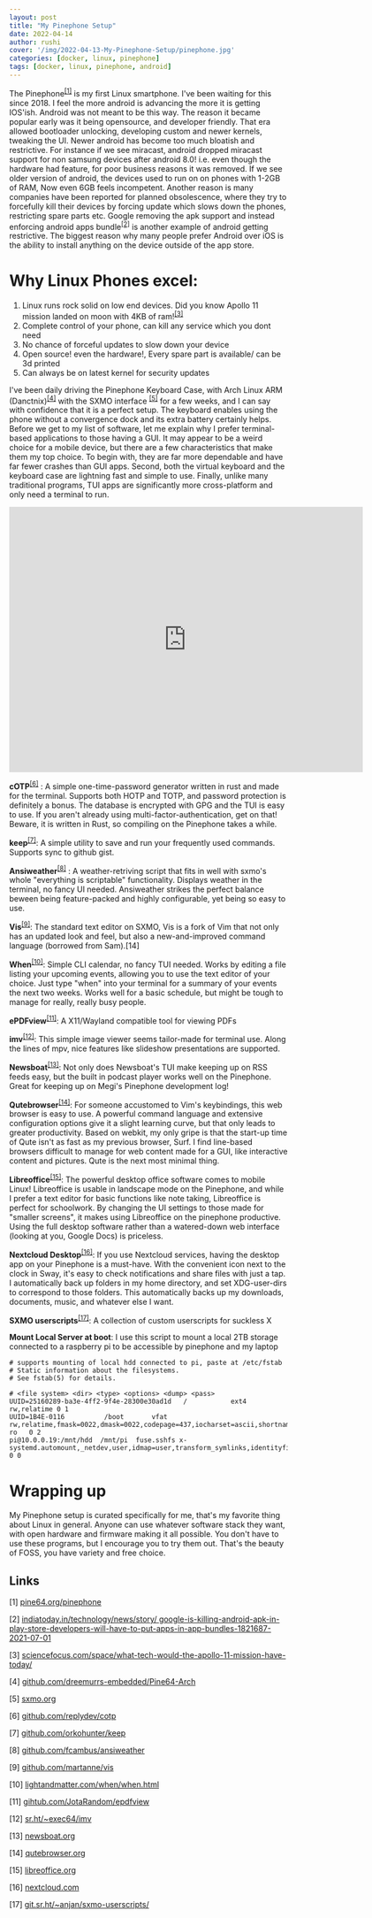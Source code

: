 ```yaml
---
layout: post
title: "My Pinephone Setup"
date: 2022-04-14
author: rushi
cover: '/img/2022-04-13-My-Pinephone-Setup/pinephone.jpg'
categories: [docker, linux, pinephone]
tags: [docker, linux, pinephone, android]
---
```


The Pinephone<sup>[[1]](#links)</sup> is my first Linux smartphone. I've been waiting for this since 2018. I feel the more android is advancing the more it is getting IOS'ish. Android was not meant to be this way. The reason it became popular early was it being opensource, and developer friendly. That era allowed bootloader unlocking, developing custom and newer kernels, tweaking the UI. Newer android has become too much bloatish and restrictive.
For instance if we see miracast, android dropped miracast support for non samsung devices after android 8.0! i.e. even though the hardware had feature, for poor business reasons it was removed.
If we see older version of android, the devices used to run on on phones with 1-2GB of RAM, Now even 6GB feels incompetent. Another reason is many companies have been reported for planned obsolescence, where they try to forcefully kill their devices by forcing update which slows down the phones, restricting spare parts etc.
Google removing the apk support and instead enforcing android apps bundle<sup>[[2]](#links)</sup> is another example of android getting restrictive. The biggest reason why many people prefer Android over iOS is the ability to install anything on the device outside of the app store.

# Why Linux Phones excel:

1. Linux runs rock solid on low end devices. Did you know Apollo 11 mission landed on moon with 4KB of ram!<sup>[[3]](#links)</sup>
2. Complete control of your phone, can kill any service which you dont need
3. No chance of forceful updates to slow down your device
4. Open source! even the hardware!, Every spare part is available/ can be 3d printed
5. Can always be on latest kernel for security updates  

I've been daily driving the Pinephone Keyboard Case, with Arch Linux ARM (Danctnix)<sup>[[4]](#links)</sup> with the SXMO interface <sup>[[5]](#links)</sup>  for a few weeks, and I can say with confidence that it is a perfect setup. The keyboard enables using the phone without a convergence dock and its extra battery certainly helps.
Before we get to my list of software, let me explain why I prefer terminal-based applications to those having a GUI. It may appear to be a weird choice for a mobile device, but there are a few characteristics that make them my top choice. To begin with, they are far more dependable and have far fewer crashes than GUI apps.
Second, both the virtual keyboard and the keyboard case are lightning fast and simple to use.
Finally, unlike many traditional programs, TUI apps are significantly more cross-platform and only need a terminal to run.

<iframe 
  width="640" 
  height="480" 
  src="https://www.youtube.com/embed/fUt5tDfD93U" 
  title="Running 3D printer on pinephone" 
  frameborder="0" 
  allow="accelerometer; autoplay; clipboard-write; encrypted-media; gyroscope; picture-in-picture" allowfullscreen>
</iframe>

**cOTP**<sup>[[6]](#links)</sup> : A simple one-time-password generator written in rust and made for the terminal. Supports both HOTP and TOTP, and password protection is definitely a bonus. The database is encrypted with GPG and the TUI is easy to use. If you aren't already using multi-factor-authentication, get on that! Beware, it is written in Rust, so compiling on the Pinephone takes a while.

**keep**<sup>[[7]](#links)</sup>: A simple utility to save and run your frequently used commands. Supports sync to github gist.

**Ansiweather**<sup>[[8]](#links)</sup> : A weather-retriving script that fits in well with sxmo's whole "everything is scriptable" functionality. Displays weather in the terminal, no fancy UI needed. Ansiweather strikes the perfect balance beween being feature-packed and highly configurable, yet being so easy to use.

**Vis**<sup>[[9]](#links)</sup>: The standard text editor on SXMO, Vis is a fork of Vim that not only has an updated look and feel, but also a new-and-improved command language (borrowed from Sam).[14]

**When**<sup>[[10]](#links)</sup>: Simple CLI calendar, no fancy TUI needed. Works by editing a file listing your upcoming events, allowing you to use the text editor of your choice. Just type "when" into your terminal for a summary of your events the next two weeks. Works well for a basic schedule, but might be tough to manage for really, really busy people.

**ePDFview**<sup>[[11]](#links)</sup>: A X11/Wayland compatible tool for viewing PDFs

**imv**<sup>[[12]](#links)</sup>: This simple image viewer seems tailor-made for terminal use. Along the lines of mpv, nice features like slideshow presentations are supported.

**Newsboat**<sup>[[13]](#links)</sup>: Not only does Newsboat's TUI make keeping up on RSS feeds easy, but the built in podcast player works well on the Pinephone. Great for keeping up on Megi's Pinephone development log!

**Qutebrowser**<sup>[[14]](#links)</sup>: For someone accustomed to Vim's keybindings, this web browser is easy to use. A powerful command language and extensive configuration options give it a slight learning curve, but that only leads to greater productivity. Based on webkit, my only gripe is that the start-up time of Qute isn't as fast as my previous browser, Surf. I find line-based browsers difficult to manage for web content made for a GUI, like interactive content and pictures. Qute is the next most minimal thing.

**Libreoffice**<sup>[[15]](#links)</sup>: The powerful desktop office software comes to mobile Linux! Libreoffice is usable in landscape mode on the Pinephone, and while I prefer a text editor for basic functions like note taking, Libreoffice is perfect for schoolwork. By changing the UI settings to those made for "smaller screens", it makes using Libreoffice on the pinephone productive. Using the full desktop software rather than a watered-down web interface (looking at you, Google Docs) is priceless.

**Nextcloud Desktop**<sup>[[16]](#links)</sup>: If you use Nextcloud services, having the desktop app on your Pinephone is a must-have. With the convenient icon next to the clock in Sway, it's easy to check notifications and share files with just a tap. I automatically back up folders in my home directory, and set XDG-user-dirs to correspond to those folders. This automatically backs up my downloads, documents, music, and whatever else I want.

**SXMO userscripts**<sup>[[17]](#links)</sup>: A collection of custom userscripts for suckless X

**Mount Local Server at boot**: I use this script to mount a local 2TB storage connected to a raspberry pi to be accessible by pinephone and my laptop


```{bash}
# supports mounting of local hdd connected to pi, paste at /etc/fstab
# Static information about the filesystems.
# See fstab(5) for details.

# <file system> <dir> <type> <options> <dump> <pass>
UUID=25160289-ba3e-4ff2-9f4e-28300e30ad1d	/         	ext4      	rw,relatime	0 1
UUID=1B4E-0116      	/boot     	vfat      	rw,relatime,fmask=0022,dmask=0022,codepage=437,iocharset=ascii,shortname=mixed,utf8,errors=remount-ro	0 2
pi@10.0.0.19:/mnt/hdd  /mnt/pi  fuse.sshfs x-systemd.automount,_netdev,user,idmap=user,transform_symlinks,identityfile=/home/alarm/.ssh/id_rsa,allow_other,default_permissions,uid=1000,gid=1000 0 0
```

# Wrapping up

My Pinephone setup is curated specifically for me, that's my favorite thing about Linux in general. Anyone can use whatever software stack they want, with open hardware and firmware making it all possible. You don't have to use these programs, but I encourage you to try them out. That's the beauty of FOSS, you have variety and free choice.


## Links

[1] [pine64.org/pinephone](pine64.org/pinephone)

[2] [indiatoday.in/technology/news/story/
google-is-killing-android-apk-in-play-store-developers-will-have-to-put-apps-in-app-bundles-1821687-2021-07-01](https://www.indiatoday.in/technology/news/story/google-is-killing-android-apk-in-play-store-developers-will-have-to-put-apps-in-app-bundles-1821687-2021-07-01)

[3] [sciencefocus.com/space/what-tech-would-the-apollo-11-mission-have-today/](sciencefocus.com/space/what-tech-would-the-apollo-11-mission-have-today/)

[4] [github.com/dreemurrs-embedded/Pine64-Arch](github.com/dreemurrs-embedded/Pine64-Arch)

[5] [sxmo.org](sxmo.org)

[6] [github.com/replydev/cotp](sxmo.org)

[7] [github.com/orkohunter/keep](github.com/orkohunter/keep)

[8] [github.com/fcambus/ansiweather](github.com/fcambus/ansiweather)

[9] [github.com/martanne/vis](github.com/martanne/vis)

[10] [lightandmatter.com/when/when.html](lightandmatter.com/when/when.html)

[11] [gihtub.com/JotaRandom/epdfview](gihtub.com/JotaRandom/epdfview)

[12] [sr.ht/~exec64/imv](sr.ht/~exec64/imv)

[13] [newsboat.org](newsboat.org)

[14] [qutebrowser.org](qutebrowser.org)

[15] [libreoffice.org](libreoffice.org)

[16] [nextcloud.com](nextcloud.com)

[17] [git.sr.ht/~anjan/sxmo-userscripts/](git.sr.ht/~anjan/sxmo-userscripts/)
 